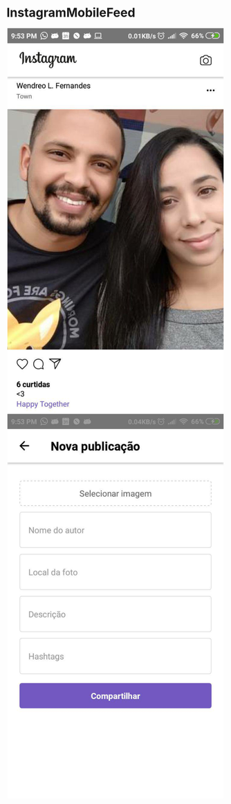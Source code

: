 # InstagramMobileFeed

<p align="center">
 <img src="screenshot1.jpg" width="500"/>
  <img src="screenshot2.jpg" width="500"/>
</p>
